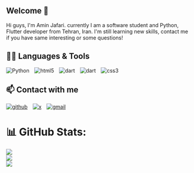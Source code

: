 <h2>
Welcome 👋  
</h2>
Hi guys, I'm Amin Jafari. currently I am a software student and Python, Flutter developer from Tehran, Iran. I'm still learning new skills, contact me if you have same interesting or some questions!

## 👨‍💻 Languages & Tools
<a target="_blank"><img alt='Python' src='https://img.shields.io/badge/Python-100000?style=for-the-badge&logo=Python&logoColor=78FF00&labelColor=003C00&color=003C00'/></a>
<a style="margin-left: 10px" target="_blank"><img alt='html5' src='https://img.shields.io/badge/html5-100000?style=for-the-badge&logo=html5&logoColor=FFFF00&labelColor=3C3C00&color=3C3C00'/></a>
<a style="margin-left: 10px" target="_blank"><img alt='dart' src='https://img.shields.io/badge/Dart-100000?style=for-the-badge&logo=dart&logoColor=00FFE1&labelColor=003C3C&color=003C3C'/></a>
<a style="margin-left: 10px" target="_blank"><img alt='dart' src='https://img.shields.io/badge/Flutter-100000?style=for-the-badge&logo=flutter&logoColor=ff0099&labelColor=690055&color=690055'/></a>
<a style="margin-left: 10px" target="_blank"><img alt='css3' src='https://img.shields.io/badge/CSS3-100000?style=for-the-badge&logo=css3&logoColor=FF7800&labelColor=411E00&color=411E00'/></a>




## 📫 Contact with me
<div align="left">
<a href='https://github.com/Ayminjf' target="_blank"><img alt='github' src='https://img.shields.io/badge/github-100000?style=for-the-badge&logo=github&logoColor=FFFFFF&labelColor=000000&color=000000'/></a>
<a style="margin-left: 10px" href='https://x.com/Ayminjf' target="_blank"><img alt='x' src='https://img.shields.io/badge/Twitter -100000?style=for-the-badge&logo=x&logoColor=FFFFFF&labelColor=1DA1F2&color=1DA1F2'/></a>
<a style="margin-left: 10px" href='mailto:Ayminjf@gmail.com?subject=%3F&body=%3F' target="_blank"><img alt='gmail' src='https://img.shields.io/badge/Gmail-100000?style=for-the-badge&logo=gmail&logoColor=FFFFFF&labelColor=DB4437&color=DB4437'/></a>



</dive>

# 📊 GitHub Stats:
![](https://github-readme-stats.vercel.app/api?username=Ayminjf&theme=merko&hide_border=false&include_all_commits=true&count_private=true)<br/>
![](https://github-readme-streak-stats.herokuapp.com/?user=Ayminjf&theme=merko&hide_border=false)<br/>
![](https://github-readme-stats.vercel.app/api/top-langs/?username=Ayminjf&theme=merko&hide_border=false&include_all_commits=true&count_private=true&layout=compact)
